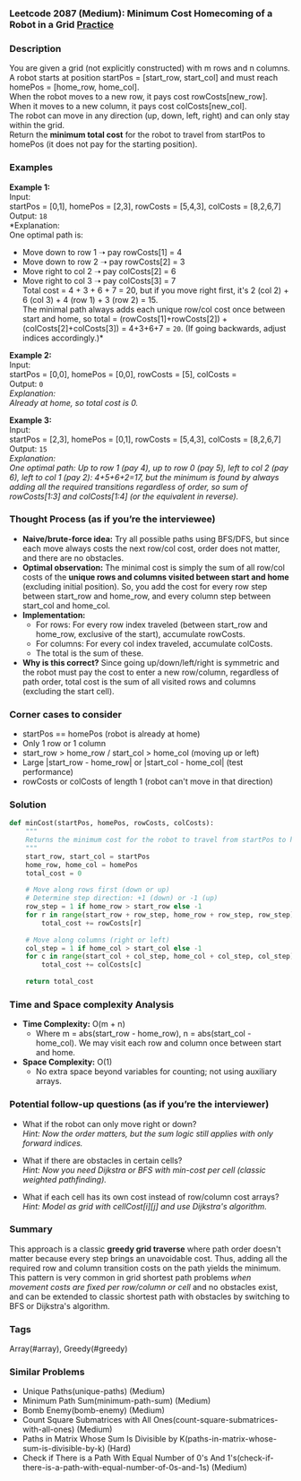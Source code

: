 ### Leetcode 2087 (Medium): Minimum Cost Homecoming of a Robot in a Grid [Practice](https://leetcode.com/problems/minimum-cost-homecoming-of-a-robot-in-a-grid)

### Description  
You are given a grid (not explicitly constructed) with m rows and n columns. A robot starts at position startPos = [start_row, start_col] and must reach homePos = [home_row, home_col].  
When the robot moves to a new row, it pays cost rowCosts[new_row].  
When it moves to a new column, it pays cost colCosts[new_col].  
The robot can move in any direction (up, down, left, right) and can only stay within the grid.  
Return the **minimum total cost** for the robot to travel from startPos to homePos (it does not pay for the starting position).

### Examples  

**Example 1:**  
Input:  
startPos = [0,1], homePos = [2,3], rowCosts = [5,4,3], colCosts = [8,2,6,7]  
Output: `18`  
*Explanation:  
One optimal path is:  
- Move down to row 1 ➝ pay rowCosts[1] = 4  
- Move down to row 2 ➝ pay rowCosts[2] = 3  
- Move right to col 2 ➝ pay colCosts[2] = 6  
- Move right to col 3 ➝ pay colCosts[3] = 7  
Total cost = 4 + 3 + 6 + 7 = 20, but if you move right first, it's 2 (col 2) + 6 (col 3) + 4 (row 1) + 3 (row 2) = 15.  
The minimal path always adds each unique row/col cost once between start and home, so total = (rowCosts[1]+rowCosts[2]) + (colCosts[2]+colCosts[3]) = 4+3+6+7 = `20`. (If going backwards, adjust indices accordingly.)*

**Example 2:**  
Input:  
startPos = [0,0], homePos = [0,0], rowCosts = [5], colCosts =   
Output: `0`  
*Explanation:  
Already at home, so total cost is 0.*

**Example 3:**  
Input:  
startPos = [2,3], homePos = [0,1], rowCosts = [5,4,3], colCosts = [8,2,6,7]  
Output: `15`  
*Explanation:  
One optimal path: Up to row 1 (pay 4), up to row 0 (pay 5), left to col 2 (pay 6), left to col 1 (pay 2): 4+5+6+2=17, but the minimum is found by always adding all the required transitions regardless of order, so sum of rowCosts[1:3] and colCosts[1:4] (or the equivalent in reverse).*


### Thought Process (as if you’re the interviewee)  
- **Naive/brute-force idea:** Try all possible paths using BFS/DFS, but since each move always costs the next row/col cost, order does not matter, and there are no obstacles.
- **Optimal observation:** The minimal cost is simply the sum of all row/col costs of the **unique rows and columns visited between start and home** (excluding initial position). So, you add the cost for every row step between start_row and home_row, and every column step between start_col and home_col.
- **Implementation:**  
  - For rows: For every row index traveled (between start_row and home_row, exclusive of the start), accumulate rowCosts.  
  - For columns: For every col index traveled, accumulate colCosts.
  - The total is the sum of these.  
- **Why is this correct?** Since going up/down/left/right is symmetric and the robot must pay the cost to enter a new row/column, regardless of path order, total cost is the sum of all visited rows and columns (excluding the start cell).

### Corner cases to consider  
- startPos == homePos (robot is already at home)
- Only 1 row or 1 column
- start_row > home_row / start_col > home_col (moving up or left)
- Large |start_row - home_row| or |start_col - home_col| (test performance)
- rowCosts or colCosts of length 1 (robot can't move in that direction)

### Solution

```python
def minCost(startPos, homePos, rowCosts, colCosts):
    """
    Returns the minimum cost for the robot to travel from startPos to homePos.
    """
    start_row, start_col = startPos
    home_row, home_col = homePos
    total_cost = 0
    
    # Move along rows first (down or up)
    # Determine step direction: +1 (down) or -1 (up)
    row_step = 1 if home_row > start_row else -1
    for r in range(start_row + row_step, home_row + row_step, row_step):
        total_cost += rowCosts[r]
    
    # Move along columns (right or left)
    col_step = 1 if home_col > start_col else -1
    for c in range(start_col + col_step, home_col + col_step, col_step):
        total_cost += colCosts[c]
    
    return total_cost
```

### Time and Space complexity Analysis  

- **Time Complexity:** O(m + n)  
  - Where m = abs(start_row - home_row), n = abs(start_col - home_col). We may visit each row and column once between start and home.
- **Space Complexity:** O(1)  
  - No extra space beyond variables for counting; not using auxiliary arrays.

### Potential follow-up questions (as if you’re the interviewer)  

- What if the robot can only move right or down?  
  *Hint: Now the order matters, but the sum logic still applies with only forward indices.*

- What if there are obstacles in certain cells?  
  *Hint: Now you need Dijkstra or BFS with min-cost per cell (classic weighted pathfinding).*

- What if each cell has its own cost instead of row/column cost arrays?  
  *Hint: Model as grid with cellCost[i][j] and use Dijkstra's algorithm.*

### Summary
This approach is a classic **greedy grid traverse** where path order doesn't matter because every step brings an unavoidable cost. Thus, adding all the required row and column transition costs on the path yields the minimum. This pattern is very common in grid shortest path problems *when movement costs are fixed per row/column or cell* and no obstacles exist, and can be extended to classic shortest path with obstacles by switching to BFS or Dijkstra's algorithm.

### Tags
Array(#array), Greedy(#greedy)

### Similar Problems
- Unique Paths(unique-paths) (Medium)
- Minimum Path Sum(minimum-path-sum) (Medium)
- Bomb Enemy(bomb-enemy) (Medium)
- Count Square Submatrices with All Ones(count-square-submatrices-with-all-ones) (Medium)
- Paths in Matrix Whose Sum Is Divisible by K(paths-in-matrix-whose-sum-is-divisible-by-k) (Hard)
- Check if There is a Path With Equal Number of 0's And 1's(check-if-there-is-a-path-with-equal-number-of-0s-and-1s) (Medium)